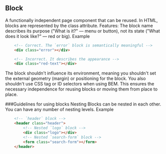 
## Block
A functionally independent page component that can be reused. In HTML, blocks are represented by the class attribute.
Features:
The block name describes its purpose ("What is it?" — menu or button), not its state ("What does it look like?" — red or big).
Example
```html
    <!-- Correct. The `error` block is semantically meaningful -->
    <div class="error"></div>

    <!-- Incorrect. It describes the appearance -->
    <div class="red-text"></div>
```
The block shouldn't influence its environment, meaning you shouldn't set the external geometry (margin) or positioning for the block.
You also shouldn't use CSS tag or ID selectors when using BEM.
This ensures the necessary independence for reusing blocks or moving them from place to place.

###Guidelines for using blocks
Nesting
Blocks can be nested in each other.
You can have any number of nesting levels.
Example
```html
    <!-- `header` block -->
    <header class="header">
        <!-- Nested `logo` block -->
        <div class="logo"></div>
        <!-- Nested `search-form` block -->
        <form class="search-form"></form>
    </header>
```







